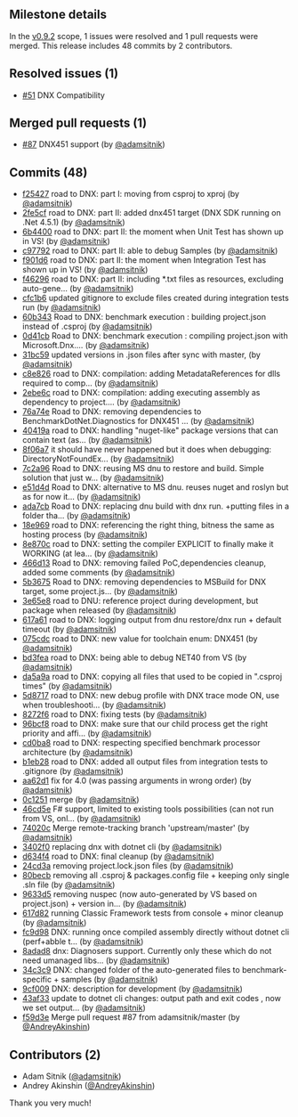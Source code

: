 ## Milestone details

In the [v0.9.2](https://github.com/dotnet/BenchmarkDotNet/issues?q=milestone:v0.9.2) scope, 
1 issues were resolved and 1 pull requests were merged.
This release includes 48 commits by 2 contributors.

## Resolved issues (1)

* [#51](https://github.com/dotnet/BenchmarkDotNet/issues/51) DNX Compatibility

## Merged pull requests (1)

* [#87](https://github.com/dotnet/BenchmarkDotNet/pull/87) DNX451 support (by [@adamsitnik](https://github.com/adamsitnik))

## Commits (48)

* [f25427](https://github.com/dotnet/BenchmarkDotNet/commit/f25427d5cd3897a7e468b0525e3f36c924a18ba0) road to DNX: part I: moving from csproj to xproj (by [@adamsitnik](https://github.com/adamsitnik))
* [2fe5cf](https://github.com/dotnet/BenchmarkDotNet/commit/2fe5cfd4f44a0bb7285e8c029e7713f6293af859) road to DNX: part II: added dnx451 target (DNX SDK running on .Net 4.5.1) (by [@adamsitnik](https://github.com/adamsitnik))
* [6b4400](https://github.com/dotnet/BenchmarkDotNet/commit/6b4400298de50b46c87769cb278934afdf818a72) road to DNX: part II: the moment when Unit Test has shown up in VS! (by [@adamsitnik](https://github.com/adamsitnik))
* [c97792](https://github.com/dotnet/BenchmarkDotNet/commit/c9779243b2f0cd5cecd868d84635d8345ec2d86c) road to DNX: part II: able to debug Samples (by [@adamsitnik](https://github.com/adamsitnik))
* [f901d6](https://github.com/dotnet/BenchmarkDotNet/commit/f901d60e016c4d30d1b8cb581e624cf8ec917a8f) road to DNX: part II: the moment when Integration Test has shown up in VS! (by [@adamsitnik](https://github.com/adamsitnik))
* [f46296](https://github.com/dotnet/BenchmarkDotNet/commit/f46296cc4a67abb8ef8d3846a10978eab3ebf5d1) road to DNX: part II: including *.txt files as resources, excluding auto-gene... (by [@adamsitnik](https://github.com/adamsitnik))
* [cfc1b6](https://github.com/dotnet/BenchmarkDotNet/commit/cfc1b65cab53e851882948682bc6a4761aa0a05c) updated gitignore to exclude files created during integration tests run (by [@adamsitnik](https://github.com/adamsitnik))
* [60b343](https://github.com/dotnet/BenchmarkDotNet/commit/60b3437143f4bf81d4db305a0910cf9fe5e08d43) Road to DNX: benchmark execution : building project.json instead of .csproj (by [@adamsitnik](https://github.com/adamsitnik))
* [0d41cb](https://github.com/dotnet/BenchmarkDotNet/commit/0d41cb6a9aeb95c1db67cd165b3fe3fd66f40b65) Road to DNX: benchmark execution : compiling project.json with Microsoft.Dnx.... (by [@adamsitnik](https://github.com/adamsitnik))
* [31bc59](https://github.com/dotnet/BenchmarkDotNet/commit/31bc591cdab8dfd06bb1ac059501d560eb2e1680) updated versions in .json files after sync with master, (by [@adamsitnik](https://github.com/adamsitnik))
* [c8e826](https://github.com/dotnet/BenchmarkDotNet/commit/c8e8268543d4e3643782af25f75f0ea9153c0ab2) road to DNX: compilation: adding MetadataReferences for dlls required to comp... (by [@adamsitnik](https://github.com/adamsitnik))
* [2ebe6c](https://github.com/dotnet/BenchmarkDotNet/commit/2ebe6c1fcb477583b73f5a90e6586356b8368e72) road to DNX: compilation: adding executing assembly as dependency to project.... (by [@adamsitnik](https://github.com/adamsitnik))
* [76a74e](https://github.com/dotnet/BenchmarkDotNet/commit/76a74ef5ed2b4f99ca781f0f5bc94e9f20bdd3c2) Road to DNX: removing dependencies to BenchmarkDotNet.Diagnostics for DNX451 ... (by [@adamsitnik](https://github.com/adamsitnik))
* [40419a](https://github.com/dotnet/BenchmarkDotNet/commit/40419ac376341a1a154f9e8fc60468a038a2da61) road to DNX: handling "nuget-like" package versions that can contain text (as... (by [@adamsitnik](https://github.com/adamsitnik))
* [8f06a7](https://github.com/dotnet/BenchmarkDotNet/commit/8f06a7cc6b8e879878dc72581bf4c72d07e2b9c4) it should have never happened but it does when debugging: DirectoryNotFoundEx... (by [@adamsitnik](https://github.com/adamsitnik))
* [7c2a96](https://github.com/dotnet/BenchmarkDotNet/commit/7c2a96a5e34a166aa51cfb5ecaab490d71cfd3f5) Road to DNX: reusing MS dnu to restore and build. Simple solution that just w... (by [@adamsitnik](https://github.com/adamsitnik))
* [e51d4d](https://github.com/dotnet/BenchmarkDotNet/commit/e51d4d296350b276777769cfb838f45f9e2afcd4) Road to DNX: alternative to MS dnu. reuses nuget and roslyn but as for now it... (by [@adamsitnik](https://github.com/adamsitnik))
* [ada7cb](https://github.com/dotnet/BenchmarkDotNet/commit/ada7cb5ed60deb1d88ee2bfb2bb2340a959d88f0) Road to DNX: replacing dnu build with dnx run. +putting files in a folder tha... (by [@adamsitnik](https://github.com/adamsitnik))
* [18e969](https://github.com/dotnet/BenchmarkDotNet/commit/18e969e00fc491965282e2aa542a9f44c1cac303) road to DNX: referencing the right thing, bitness the same as hosting process (by [@adamsitnik](https://github.com/adamsitnik))
* [8e870c](https://github.com/dotnet/BenchmarkDotNet/commit/8e870c0566ed457e413955d44acc0c3444244a6c) road to DNX: setting the compiler EXPLICIT to finally make it WORKING (at lea... (by [@adamsitnik](https://github.com/adamsitnik))
* [466d13](https://github.com/dotnet/BenchmarkDotNet/commit/466d1346079e18bd7272c13869481e07892d605a) Road to DNX: removing failed PoC,dependencies cleanup, added some comments (by [@adamsitnik](https://github.com/adamsitnik))
* [5b3675](https://github.com/dotnet/BenchmarkDotNet/commit/5b3675e87f65c35f721db0d8d652070e91b7b813) Road to DNX: removing dependencies to MSBuild for DNX target, some project.js... (by [@adamsitnik](https://github.com/adamsitnik))
* [3e65e8](https://github.com/dotnet/BenchmarkDotNet/commit/3e65e87810152ddcd98bf8c8fac97b1c6ee665d1) road to DNU: reference project during development, but package when released (by [@adamsitnik](https://github.com/adamsitnik))
* [617a61](https://github.com/dotnet/BenchmarkDotNet/commit/617a616fdfae42362b77e70dd7dd06e2d4053403) road to DNX: logging output from dnu restore/dnx run + default timeout (by [@adamsitnik](https://github.com/adamsitnik))
* [075cdc](https://github.com/dotnet/BenchmarkDotNet/commit/075cdc08a69bf2c721ac4404fef390d6ae1449a0) road to DNX: new value for toolchain enum: DNX451 (by [@adamsitnik](https://github.com/adamsitnik))
* [bd3fea](https://github.com/dotnet/BenchmarkDotNet/commit/bd3fea7f876da55853e3470e9bfcf97942694a1c) road to DNX: being able to debug NET40 from VS (by [@adamsitnik](https://github.com/adamsitnik))
* [da5a9a](https://github.com/dotnet/BenchmarkDotNet/commit/da5a9a8278e396410c9ebe20e0dada70641ae164) road to DNX: copying all files that used to be copied in ".csproj times" (by [@adamsitnik](https://github.com/adamsitnik))
* [5d8717](https://github.com/dotnet/BenchmarkDotNet/commit/5d871711d455dc3e07b3752458a710c039a3315c) road to DNX: new debug profile with DNX trace mode ON, use when troubleshooti... (by [@adamsitnik](https://github.com/adamsitnik))
* [8272f6](https://github.com/dotnet/BenchmarkDotNet/commit/8272f67c43fbb64cc58119fd1076cc2138d8819e) road to DNX: fixing tests (by [@adamsitnik](https://github.com/adamsitnik))
* [96bcf8](https://github.com/dotnet/BenchmarkDotNet/commit/96bcf82bc594374f277d0c9f7bbe0e83dec33436) road to DNX: make sure that our child process get the right priority and affi... (by [@adamsitnik](https://github.com/adamsitnik))
* [cd0ba8](https://github.com/dotnet/BenchmarkDotNet/commit/cd0ba801bd508edde5beda6595ac422b1181a235) road to DNX: respecting specified benchmark processor architecture (by [@adamsitnik](https://github.com/adamsitnik))
* [b1eb28](https://github.com/dotnet/BenchmarkDotNet/commit/b1eb2873bb49e34ec13e751a0b2ec9bb32e0737f) road to DNX: added all output files from integration tests to .gitignore (by [@adamsitnik](https://github.com/adamsitnik))
* [aa62d1](https://github.com/dotnet/BenchmarkDotNet/commit/aa62d1d3d80f344178b4f2c0c1451b794cc0b18c) fix for 4.0 (was passing arguments in wrong order) (by [@adamsitnik](https://github.com/adamsitnik))
* [0c1251](https://github.com/dotnet/BenchmarkDotNet/commit/0c12515b979dbc9e81222891b610e78fb96051f6) merge (by [@adamsitnik](https://github.com/adamsitnik))
* [46cd5e](https://github.com/dotnet/BenchmarkDotNet/commit/46cd5ef204b6832ba0b324f67ce953caea408d6c) F# support, limited to existing tools possibilities (can not run from VS, onl... (by [@adamsitnik](https://github.com/adamsitnik))
* [74020c](https://github.com/dotnet/BenchmarkDotNet/commit/74020c52d9d0c84d4e2069e9b3f7d365b3f96a0f) Merge remote-tracking branch 'upstream/master' (by [@adamsitnik](https://github.com/adamsitnik))
* [3402f0](https://github.com/dotnet/BenchmarkDotNet/commit/3402f012cc59d50491d29322c06c4e8c0a52ddde) replacing dnx with dotnet cli (by [@adamsitnik](https://github.com/adamsitnik))
* [d634f4](https://github.com/dotnet/BenchmarkDotNet/commit/d634f405b5bab2d1acc65909ac1161c463fdd852) road to DNX: final cleanup (by [@adamsitnik](https://github.com/adamsitnik))
* [24cd3a](https://github.com/dotnet/BenchmarkDotNet/commit/24cd3a7dc7f8491accdaf10c6a3e45e1d3f50c64) removing project.lock.json files (by [@adamsitnik](https://github.com/adamsitnik))
* [80becb](https://github.com/dotnet/BenchmarkDotNet/commit/80becb3d8ba301a64808027c08d739e4f562630c) removing all .csproj & packages.config file + keeping only single .sln file (by [@adamsitnik](https://github.com/adamsitnik))
* [9633d5](https://github.com/dotnet/BenchmarkDotNet/commit/9633d58678c0e2aa99b2b187a20176666f82b62a) removing nuspec (now auto-generated by VS based on project.json) + version in... (by [@adamsitnik](https://github.com/adamsitnik))
* [617d82](https://github.com/dotnet/BenchmarkDotNet/commit/617d8200e54021e51d9b49cc7daa271e1709d9ff) running Classic Framework tests from console + minor cleanup (by [@adamsitnik](https://github.com/adamsitnik))
* [fc9d98](https://github.com/dotnet/BenchmarkDotNet/commit/fc9d98910c6edfb4171835522d19fad6b8e5384b) DNX: running once compiled assembly directly without dotnet cli (perf+abble t... (by [@adamsitnik](https://github.com/adamsitnik))
* [8adad8](https://github.com/dotnet/BenchmarkDotNet/commit/8adad8a02b7d5b22fb11024d696815fa3dd1323a) dnx: Diagnosers support. Currently only these which do not need umanaged libs... (by [@adamsitnik](https://github.com/adamsitnik))
* [34c3c9](https://github.com/dotnet/BenchmarkDotNet/commit/34c3c9e2377190e744d6616f1fef4314edeb6a58) DNX: changed folder of the auto-generated files to benchmark-specific + samples (by [@adamsitnik](https://github.com/adamsitnik))
* [9cf009](https://github.com/dotnet/BenchmarkDotNet/commit/9cf00950e4bc26f5abaf41b5eb1d2bf82a6fc196) DNX: description for development (by [@adamsitnik](https://github.com/adamsitnik))
* [43af33](https://github.com/dotnet/BenchmarkDotNet/commit/43af33aacd38cf795863115dd13d905a235f9e62) update to dotnet cli changes: output path and exit  codes , now we set output... (by [@adamsitnik](https://github.com/adamsitnik))
* [f59d3e](https://github.com/dotnet/BenchmarkDotNet/commit/f59d3e8ee1d61f951d9b330e76c1eaa52c07aced) Merge pull request #87 from adamsitnik/master (by [@AndreyAkinshin](https://github.com/AndreyAkinshin))

## Contributors (2)

* Adam Sitnik ([@adamsitnik](https://github.com/adamsitnik))
* Andrey Akinshin ([@AndreyAkinshin](https://github.com/AndreyAkinshin))

Thank you very much!

